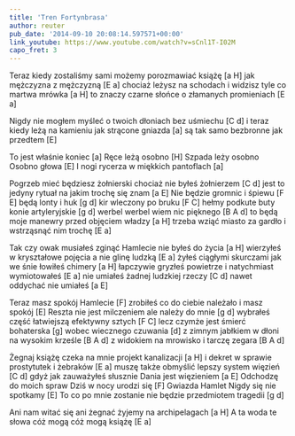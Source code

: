```yaml
---
title: 'Tren Fortynbrasa'
author: reuter
pub_date: '2014-09-10 20:08:14.597571+00:00'
link_youtube: https://www.youtube.com/watch?v=sCnl1T-I02M
capo_fret: 3
---
```


Teraz kiedy zostaliśmy sami możemy porozmawiać książę [a H]
jak mężczyzna z mężczyzną [E a]
chociaż leżysz na schodach i widzisz tyle co martwa mrówka [a H]
to znaczy czarne słońce o złamanych promieniach [E a]

Nigdy nie mogłem myśleć o twoich dłoniach bez uśmiechu [C d] 
i teraz kiedy leżą na kamieniu jak strącone gniazda [a]
są tak samo bezbronne jak przedtem [E]

To jest właśnie koniec [a]
Ręce leżą osobno [H]
Szpada leży osobno Osobno głowa [E]
I nogi rycerza w miękkich pantoflach [a]

Pogrzeb mieć będziesz żołnierski chociaż nie byłeś żołnierzem [C d]
jest to jedyny rytuał na jakim trochę się znam [a E]
Nie będzie gromnic i śpiewu [F E]
będą lonty i huk [g d]
kir wleczony po bruku [F C]
hełmy podkute buty konie artyleryjskie [g d] 
werbel werbel wiem nic pięknego [B A d]
to będą moje manewry przed objęciem władzy [a H] 
trzeba wziąć miasto za gardło i wstrząsnąć nim trochę [E a] 

Tak czy owak musiałeś zginąć Hamlecie nie byłeś do życia [a H]
wierzyłeś w kryształowe pojęcia a nie glinę ludzką [E a]
żyłeś ciągłymi skurczami jak we śnie łowiłeś chimery [a H]
łapczywie gryzłeś powietrze i natychmiast wymiotowałeś [E a] 
nie umiałeś żadnej ludzkiej rzeczy [C d]
nawet oddychać nie umiałeś [a E]

Teraz masz spokój Hamlecie [F]
zrobiłeś co do ciebie należało i masz spokój [E]
Reszta nie jest milczeniem ale należy do mnie [g d]
wybrałeś część łatwiejszą efektywny sztych [F C]
lecz czymże jest śmierć bohaterska [g]
wobec wiecznego czuwania [d]
z zimnym jabłkiem w dłoni na wysokim krześle [B A d]
z widokiem na mrowisko i tarczę zegara [B A d]

Żegnaj książę czeka na mnie projekt kanalizacji [a H]
i dekret w sprawie prostytutek i żebraków [E a]
muszę także obmyślić lepszy system więzień [C d]
gdyż jak zauważyłeś słusznie Dania jest więzieniem [a E] 
Odchodzę do moich spraw Dziś w nocy urodzi się [F]
Gwiazda Hamlet Nigdy się nie spotkamy [E]
To co po mnie zostanie nie będzie przedmiotem tragedii [g d] 

Ani nam witać się ani żegnać żyjemy na archipelagach [a H]
A ta woda te słowa cóż mogą cóż mogą książę [E a]